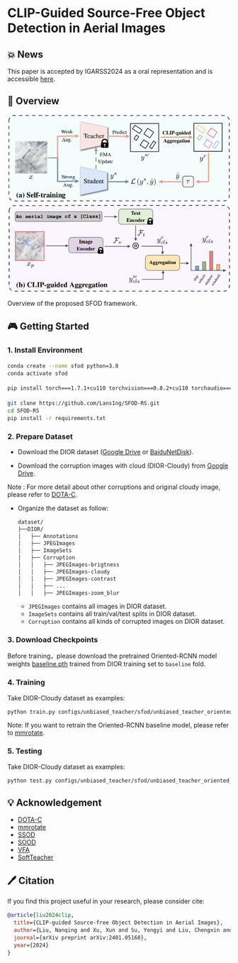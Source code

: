 # CLIP-Guided Source-Free Object Detection in Aerial Images

## 💥 News

This paper is accepted by IGARSS2024 as a oral representation and is accessible [here](https://arxiv.org/abs/2401.05168).

## 🎨 Overview

<div align="center">
  <img width="600" src="assets/sfod.png"/>
</div>

Overview of the proposed SFOD framework. 

## 🎮 Getting Started

### 1. Install Environment
```bash
conda create --name sfod python=3.8
conda activate sfod

pip install torch===1.7.1+cu110 torchvision===0.8.2+cu110 torchaudio===0.7.2 -f https://download.pytorch.org/whl/torch_stable.html --no-cache

git clone https://github.com/Lans1ng/SFOD-RS.git
cd SFOD-RS
pip install -r requirements.txt
```

### 2. Prepare Dataset 

- Download the DIOR dataset ([Google Drive](https://drive.google.com/drive/folders/1UdlgHk49iu6WpcJ5467iT-UqNPpx__CC) or [BaiduNetDisk](https://pan.baidu.com/s/1iLKT0JQoKXEJTGNxt5lSMg#list/path=%2F)).

- Download the corruption images with cloud (DIOR-Cloudy) from [Google Drive](https://drive.google.com/drive/folders/11l2L5ScsFQ7FH64vd0mub9hVcO1BK1py).

Note : For more detail about other corruptions and original cloudy image, please refer to [DOTA-C](https://github.com/hehaodong530/DOTA-C).

- Organize the dataset as follow:

  ```shell
  dataset/
  ├──DIOR/
  │   ├── Annotations 
  │   ├── JPEGImages
  │   ├── ImageSets
  │   ├── Corruption
  │   │   ├── JPEGImages-brigtness
  │   │   ├── JPEGImages-cloudy
  │   │   ├── JPEGImages-contrast
  │   │   ├── ...
  │   │   ├── JPEGImages-zoom_blur  
  ```
  - `JPEGImages` contains all images in DIOR dataset.
  - `ImageSets` contains all train/val/test splits in DIOR dataset.
  - `Corruption` contains all kinds of corrupted images on DIOR dataset.

### 3. Download Checkpoints
Before training，please download the pretrained Oriented-RCNN model weights [baseline.pth](https://drive.google.com/file/d/1JOxD7eHrMkDFe9rBEgSTxBFAuTW1jXza/view?usp=drive_link) trained from DIOR training set to `baseline` fold.

### 4. Training

Take DIOR-Cloudy dataset as examples:
```bash
python train.py configs/unbiased_teacher/sfod/unbiased_teacher_oriented_rcnn_selftraining_cga.py --cfg-options corrupt="cloudy"
```
Note: If you want to retrain the Oriented-RCNN baseline model, please refer to [mmrotate](https://github.com/open-mmlab/mmrotate). 

### 5. Testing
Take DIOR-Cloudy dataset as examples:
```bash
python test.py configs/unbiased_teacher/sfod/unbiased_teacher_oriented_rcnn_selftraining_cga.py work_dirs/unbiased_teacher_oriented_rcnn_selftraining_cga/latest.pth --eval mAP --cfg-options corrupt="cloudy"
```

## 💡 Acknowledgement

- [DOTA-C](https://github.com/hehaodong530/DOTA-C)
- [mmrotate](https://github.com/open-mmlab/mmrotate)
- [SSOD](https://github.com/hikvision-research/SSOD)
- [SOOD](https://github.com/HamPerdredes/SOOD)
- [VFA](https://github.com/csuhan/VFA)
- [SoftTeacher](https://github.com/microsoft/SoftTeacher)

## 🖊️ Citation

If you find this project useful in your research, please consider cite:

```BibTeX
@article{liu2024clip,
  title={CLIP-guided Source-free Object Detection in Aerial Images},
  author={Liu, Nanqing and Xu, Xun and Su, Yongyi and Liu, Chengxin and Gong, Peiliang and Li, Heng-Chao},
  journal={arXiv preprint arXiv:2401.05168},
  year={2024}
}
```